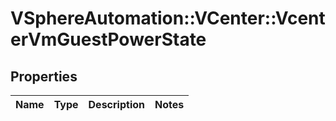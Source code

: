 # VSphereAutomation::VCenter::VcenterVmGuestPowerState

## Properties
Name | Type | Description | Notes
------------ | ------------- | ------------- | -------------


